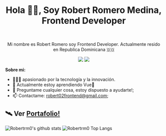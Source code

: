 <h1 align="center">Hola 👋🏽, Soy Robert Romero Medina, Frontend Developer</h1>

<br/>

<p align="center" >Mi nombre es Robert Romero soy Frontend Developer. Actualmente resido en Republica Dominicana 🇩🇴</p>

<p align="center">
<a href="https://twitter.com/robertrm00"><img src="https://img.shields.io/twitter/follow/Robertrm00?style=social" /></a>
<a href="https://github.com/Robertrm0"><img src="https://img.shields.io/github/followers/Robertrm0?label=follow&style=social" /></a>
</p>

**Sobre mi:**

- 👨🏽‍💻 apasionado por la tecnología y la innovación.
- 🌱 Actualmente estoy aprendiendo Vue💚
- 💬 Preguntame cualquier cosa, estoy dispuesto a ayudarte!;
- 📫 Contactame: robert02frontend@gmail.com;

## 🛰 Ver [Portafolio!](https://robertrm0.github.io/) 

![Robertrm0's github stats](https://github-readme-stats.vercel.app/api?username=robertrm0&show_icons=true&theme=light)
![Robertrm0 Top Langs](https://github-readme-stats.vercel.app/api/top-langs/?username=robertrm0&theme=light&layout=compact)
